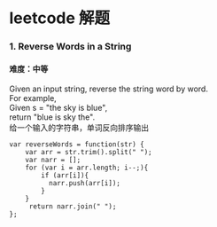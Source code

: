 # leetcode 解题
### 1. Reverse Words in a String
#### 难度：中等
Given an input string, reverse the string word by word.<br>
For example,<br>
Given s = "the sky is blue",<br>
return "blue is sky the".<br>
给一个输入的字符串，单词反向排序输出

``` 
var reverseWords = function(str) {
    var arr = str.trim().split(" ");
    var narr = [];
    for (var i = arr.length; i--;){
        if (arr[i]){
          narr.push(arr[i]);
        }
    }
     return narr.join(" ");
};
```

